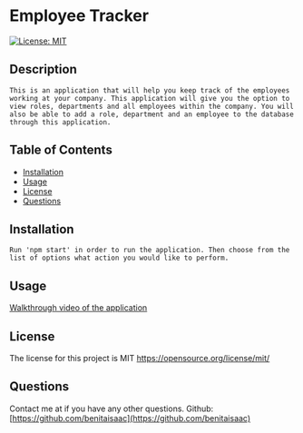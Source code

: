 # Employee Tracker
  [![License: MIT](https://img.shields.io/badge/License-MIT-yellow.svg)](https://opensource.org/licenses/MIT)

## Description 
    This is an application that will help you keep track of the employees working at your company. This application will give you the option to view roles, departments and all employees within the company. You will also be able to add a role, department and an employee to the database through this application. 


## Table of Contents
- [Installation](#installation)
- [Usage](#usage)
- [License](#license)
- [Questions](#questions)

## Installation
    Run 'npm start' in order to run the application. Then choose from the list of options what action you would like to perform. 

## Usage
[Walkthrough video of the application](https://drive.google.com/file/d/1PvsJ7SDNPMzMs-UTUEwwc0krRdRgxbmI/view) 

    
## License
The license for this project is MIT
https://opensource.org/license/mit/

    
## Questions
  Contact me at  if you have any other questions. Github: 
[https://github.com/benitaisaac](https://github.com/benitaisaac)
    
